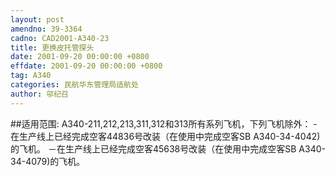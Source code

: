 ```yaml
---
layout: post
amendno: 39-3364
cadno: CAD2001-A340-23
title: 更换皮托管探头
date: 2001-09-20 00:00:00 +0800
effdate: 2001-09-20 00:00:00 +0800
tag: A340
categories: 民航华东管理局适航处
author: 邬纪召
---
```


##适用范围:
A340-211,212,213,311,312和313所有系列飞机，下列飞机除外： -在生产线上已经完成空客44836号改装（在使用中完成空客SB A340-34-4042)的飞机。 －在生产线上已经完成空客45638号改装（在使用中完成空客SB A340-34-4079)的飞机。

